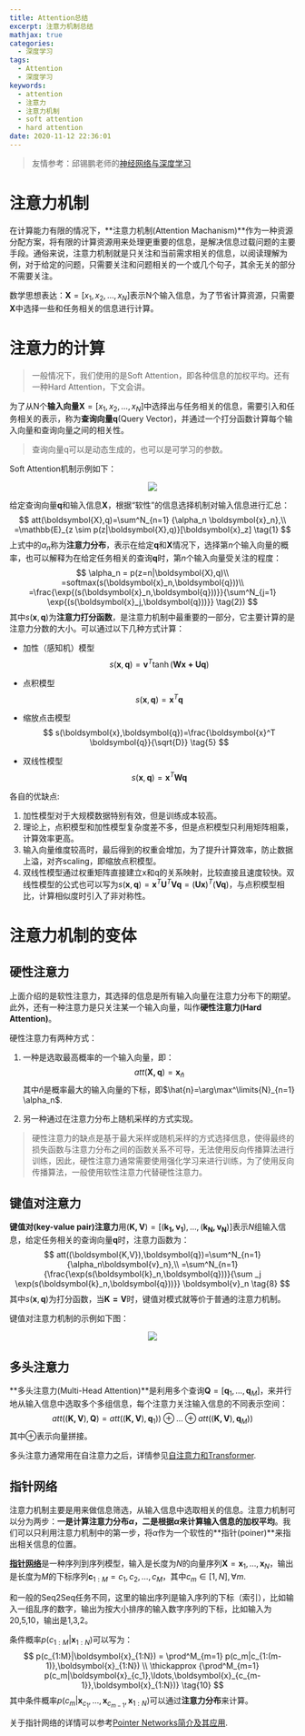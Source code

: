 ```yaml
---
title: Attention总结
excerpt: 注意力机制总结
mathjax: true
categories:
  - 深度学习
tags:
  - Attention
  - 深度学习
keywords:
  - attention
  - 注意力
  - 注意力机制
  - soft attention
  - hard attention
date: 2020-11-12 22:36:01
---
```




>友情参考：邱锡鹏老师的[神经网络与深度学习](https://nndl.github.io/)

# 注意力机制

在计算能力有限的情况下，**注意力机制(Attention Machanism)**作为一种资源分配方案，将有限的计算资源用来处理更重要的信息，是解决信息过载问题的主要手段。通俗来说，注意力机制就是只关注和当前需求相关的信息，以阅读理解为例，对于给定的问题，只需要关注和问题相关的一个或几个句子，其余无关的部分不需要关注。

数学思想表达：$\boldsymbol{X} = [x_1,x_2,\ldots,x_N]$表示N个输入信息，为了节省计算资源，只需要$\boldsymbol{X}$中选择一些和任务相关的信息进行计算。

# 注意力的计算

> 一般情况下，我们使用的是Soft Attention，即各种信息的加权平均。还有一种Hard Attention，下文会讲。

为了从N个**输入向量**$\boldsymbol{X}=[x_1,x_2,\ldots,x_N]$中选择出与任务相关的信息，需要引入和任务相关的表示，称为**查询向量**$\boldsymbol{q}$(Query Vector)，并通过一个打分函数计算每个输入向量和查询向量之间的相关性。

> 查询向量q可以是动态生成的，也可以是可学习的参数。

Soft Attention机制示例如下：

<div align='center'>
    <img src='https://cdn.jsdelivr.net/gh/kangshitao/BlogPicture@main/img/attention_1.png'></img>
</div>



给定查询向量$\boldsymbol{q}$和输入信息$\boldsymbol{X}$，根据“软性”的信息选择机制对输入信息进行汇总：
$$
att(\boldsymbol{X},q)=\sum^N_{n=1} {\alpha_n \boldsymbol{x}_n},\\
=\mathbb{E}_{z \sim p(z|\boldsymbol{X},q)}[\boldsymbol{x}_z]  \tag{1}
$$
上式中的$\alpha_n$称为**注意力分布**，表示在给定$\boldsymbol{q}$和$\boldsymbol{X}$情况下，选择第$n$个输入向量的概率，也可以解释为在给定任务相关的查询$\boldsymbol{q}$时，第$n$个输入向量受关注的程度：
$$
\alpha_n = p(z=n|\boldsymbol{X},q)\\
=softmax(s(\boldsymbol{x}_n,\boldsymbol{q}))\\
=\frac{\exp{(s(\boldsymbol{x}_n,\boldsymbol{q}))}}{\sum^N_{j=1} \exp{(s(\boldsymbol{x}_j,\boldsymbol{q}))}} \tag{2})
$$
其中$s(\boldsymbol{x},\boldsymbol{q})$为**注意力打分函数**，是注意力机制中最重要的一部分，它主要计算的是注意力分数的大小。可以通过以下几种方式计算：

- 加性（感知机）模型
  $$
  s(\boldsymbol{x},\boldsymbol{q})=\boldsymbol{v}^T \tanh(\boldsymbol{Wx+Uq}) \tag{3}
  $$
  
- 点积模型
  $$
  s(\boldsymbol{x},\boldsymbol{q})=\boldsymbol{x}^T \boldsymbol{q} \tag{4}
  $$

- 缩放点击模型
  $$
  s(\boldsymbol{x},\boldsymbol{q})=\frac{\boldsymbol{x}^T \boldsymbol{q}}{\sqrt{D}} \tag{5}
  $$
  
- 双线性模型
  $$
  s(\boldsymbol{x},\boldsymbol{q})=\boldsymbol{x}^T \boldsymbol{Wq}  \tag{6}
  $$
  

各自的优缺点:

1. 加性模型对于大规模数据特别有效，但是训练成本较高。
2. 理论上，点积模型和加性模型复杂度差不多，但是点积模型只利用矩阵相乘，计算效率更高。
3. 输入向量维度较高时，最后得到的权重会增加，为了提升计算效率，防止数据上溢，对齐scaling，即缩放点积模型。
4. 双线性模型通过权重矩阵直接建立x和q的关系映射，比较直接且速度较快。双线性模型的公式也可以写为$s(\boldsymbol{x},\boldsymbol{q})=\boldsymbol{x}^T \boldsymbol{U}^T \boldsymbol{Vq}=(\boldsymbol{Ux})^T(\boldsymbol{Vq})$，与点积模型相比，计算相似度时引入了非对称性。

# 注意力机制的变体

## 硬性注意力

上面介绍的是软性注意力，其选择的信息是所有输入向量在注意力分布下的期望。此外，还有一种注意力是只关注某一个输入向量，叫作**硬性注意力(Hard Attention)**。

硬性注意力有两种方式：

1. 一种是选取最高概率的一个输入向量，即：
   $$
   att(\boldsymbol{X,q})=\boldsymbol{x}_{\hat{n}}  \tag{7}
   $$
   其中$\hat{n}$是概率最大的输入向量的下标，即$\hat{n}=\arg\max^\limits{N}_{n=1} \alpha_n$.

2. 另一种通过在注意力分布上随机采样的方式实现。

> 硬性注意力的缺点是基于最大采样或随机采样的方式选择信息，使得最终的损失函数与注意力分布之间的函数关系不可导，无法使用反向传播算法进行训练，因此，硬性注意力通常需要使用强化学习来进行训练，为了使用反向传播算法，一般使用软性注意力代替硬性注意力。

## 键值对注意力

**键值对(key-value pair)注意力**用$(\boldsymbol{K,V})=[(\boldsymbol{k_1,v_1}),\ldots,(\boldsymbol{k_N,v_N})]$表示$N$组输入信息，给定任务相关的查询向量$\boldsymbol{q}$时，注意力函数为：
$$
att((\boldsymbol{K,V}),\boldsymbol{q})=\sum^N_{n=1}{\alpha_n\boldsymbol{v}_n},\\
=\sum^N_{n=1}{\frac{\exp(s(\boldsymbol{k}_n,\boldsymbol{q}))}{\sum _j \exp(s(\boldsymbol{k}_n,\boldsymbol{q}))}} \boldsymbol{v}_n		\tag{8}
$$
其中$s(\boldsymbol{x},\boldsymbol{q})$为打分函数，当$\boldsymbol{K=V}$时，键值对模式就等价于普通的注意力机制。

键值对注意力机制的示例如下图：

<div align='center'> 
    <img src='https://cdn.jsdelivr.net/gh/kangshitao/BlogPicture@main/img/attention_2.png'></img>
</div>

## 多头注意力

**多头注意力(Multi-Head Attention)**是利用多个查询$\boldsymbol{Q}=[\boldsymbol{q}_1,\ldots,\boldsymbol{q}_M]$，来并行地从输入信息中选取多个多组信息，每个注意力关注输入信息的不同表示空间：
$$
att((\boldsymbol{K,V}),\boldsymbol{Q}) = att((\boldsymbol{K,V}),\boldsymbol{q}_1)) \oplus \ldots \oplus att((\boldsymbol{K,V}),\boldsymbol{q}_M))   \tag{9}
$$
其中$\oplus$表示向量拼接。

多头注意力通常用在自注意力之后，详情参见[自注意力和Transformer](http://kangshitao.github.io/2020/11/12/transformer/index.html).

## 指针网络

注意力机制主要是用来做信息筛选，从输入信息中选取相关的信息。注意力机制可以分为两步：**一是计算注意力分布$\alpha$，二是根据$\alpha$来计算输入信息的加权平均**。我们可以只利用注意力机制中的第一步，将$\alpha$作为一个软性的**指针(poiner)**来指出相关信息的位置。

[**指针网络**](https://proceedings.neurips.cc/paper/2015/hash/29921001f2f04bd3baee84a12e98098f-Abstract.html)是一种序列到序列模型，输入是长度为$N$的向量序列$\boldsymbol{X}=\boldsymbol{x}_1,\ldots,\boldsymbol{x}_N$，输出是长度为$M$的下标序列$\boldsymbol{c}_{1:M}=c_1,c_2,\ldots,c_M$，其中$c_m \in [1,N],\forall m$.

和一般的Seq2Seq任务不同，这里的输出序列是输入序列的下标（索引），比如输入一组乱序的数字，输出为按大小排序的输入数字序列的下标，比如输入为20,5,10，输出是1,3,2。

条件概率$p(c_{1:M}|\boldsymbol{x}_{1:N})$可以写为：
$$
p(c_{1:M}|\boldsymbol{x}_{1:N}) = \prod^M_{m=1} p(c_m|c_{1:(m-1)},\boldsymbol{x}_{1:N}) \\
\thickapprox {\prod^M_{m=1} p(c_m|\boldsymbol{x}_{c_1},\ldots,\boldsymbol{x}_{c_{m-1}},\boldsymbol{x}_{1:N})}  \tag{10}
$$
其中条件概率$p(c_m|\boldsymbol{x}_{c_1},\ldots,\boldsymbol{x}_{c_{m-1}},\boldsymbol{x}_{1:N})$可以通过**注意力分布**来计算。

关于指针网络的详情可以参考[Pointer Networks简介及其应用](https://zhuanlan.zhihu.com/p/48959800).

